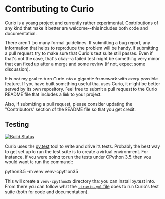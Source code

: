 Contributing to Curio
=====================

Curio is a young project and currently rather experimental.
Contributions of any kind that make it better are welcome--this
includes both code and documentation.

There aren't too many formal guidelines.  If submitting a bug report,
any information that helps to reproduce the problem will be handy.  If
submitting a pull request, try to make sure that Curio's test suite
still passes. Even if that's not the case, that's okay--a failed test
might be something very minor that can fixed up after a merge and some
review (if not, expect some discussion).

It is not my goal to turn Curio into a gigantic framework with every
possible feature.  If you have built something useful that uses Curio,
it might be better served by its own repository.  Feel free to submit
a pull request to the Curio README file that includes a link to your
project.

Also, if submitting a pull request, please consider updating the
"Contributors" section of the README file so that you get credit.

Testing
-------
[![Build Status](https://travis-ci.org/dabeaz/curio.svg?branch=master)](https://travis-ci.org/dabeaz/curio)

Curio uses the [py.test](http://pytest.org) tool to write and drive
its tests. Probably the best way to get set up to run the test suite
is to create a virtual environment. For instance, if you were going
to run the tests under CPython 3.5, then you would want to run the
command::

  python3.5 -m venv venv-cpython35

This will create a `venv-cpython35` directory that you can install
py.test into. From there you can follow what the
[`.travis.yml` file](https://github.com/dabeaz/curio/blob/master/.travis.yml)
does to run Curio's test suite (both for code and documentation).
